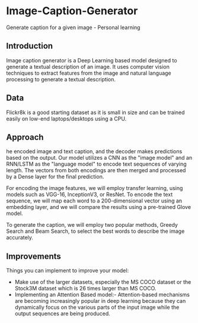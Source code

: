 # Image-Caption-Generator
Generate caption for a given image - Personal learning

## Introduction
Image caption generator is a Deep Learning based model designed to generate a textual description of an image. It uses computer vision techniques to extract features from the image and natural language processing to generate a textual description. 

## Data
Flickr8k is a good starting dataset as it is small in size and can be trained easily on low-end laptops/desktops using a CPU.

## Approach

he encoded image and text caption, and the decoder makes predictions based on the output. Our model utilizes a CNN as the "image model" and an RNN/LSTM as the "language model" to encode text sequences of varying length. The vectors from both encodings are then merged and processed by a Dense layer for the final prediction.

For encoding the image features, we will employ transfer learning, using models such as VGG-16, InceptionV3, or ResNet. To encode the text sequence, we will map each word to a 200-dimensional vector using an embedding layer, and we will compare the results using a pre-trained Glove model.

To generate the caption, we will employ two popular methods, Greedy Search and Beam Search, to select the best words to describe the image accurately.

## Improvements
Things you can implement to improve your model:

- Make use of the larger datasets, especially the MS COCO dataset or the Stock3M dataset which is 26 times larger than MS COCO.
- Implementing an Attention Based model:- Attention-based mechanisms are becoming increasingly popular in deep learning because they can dynamically focus on the various parts of the input image while the output sequences are being produced.
